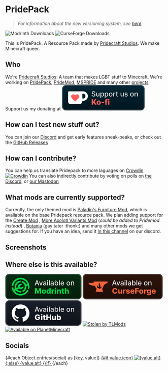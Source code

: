 <script lang="ts">
import Badge from '$lib/components/BadgeRaw.svelte';
import Badges from '$lib/components/Badges.svelte';
import Picture from '$lib/components/Picture.svelte';

import social from '$lib/vars/social';
</script>

<!-- Cuties -->

# PridePack

> *For information about the new versioning system, see [here](https://github.com/Pridecraft-Studios/pridepack/blob/format17/VERSIONING.md).*

![Modrinth Downloads](https://img.shields.io/modrinth/dt/yPbBrzEX?logo=modrinth&label=Modrinth%20downloads&color=%231bd96a) ![CurseForge Downloads](https://img.shields.io/curseforge/dt/831872?logo=curseforge&label=CurseForge%20Downloads&color=%23f16436)

This is PridePack. A Resource Pack made by [Pridecraft Studios](https://git.pridecraft.gay/). We make Minecraft queer.
<!-- We also have compatibility with some mods, such
as [Paladin's Furniture Mod](https://modrinth.com/mod/paladins-furniture). -->

## Who

We're [Pridecraft Studios](https://pridecraft.gay): A team that makes LGBT stuff to Minecraft. We're working
on [PridePack](https://git.pridecraft.gay/PridePack), [PrideMod](https://git.pridecraft.gay/PrideMod), [MSPRIDE](https://git.pridecraft.gay/mspride) and many
other [projects](https://git.pridecraft.gay/repositories).
Support us my donating at
[![ko-fi](https://raw.githubusercontent.com/intergrav/devins-badges/1aec26abb75544baec37249f42008b2fcc0e731f/assets/cozy/donate/kofi-plural_vector.svg)](https://donate.pridecraft.gay)

## How can I test new stuff out?

You can join our [Discord](https://discord.pridecraft.gay) and get early features sneak-peaks, or check out
the [GitHub Releases](https://git.pridecraft.gay/PridePack)

## How can I contribute?

You can help us translate Pridepack to more laguages
on [Crowdin](https://crowdin.com/project/pridepack/settings) <a href="https://crowdin.com/project/pridepack" title="Crowdin"><img src="https://badges.crowdin.net/pridepack/localized.svg" alt="Crowdin"/></a>
You can also indirectly contribute by voting on polls on [the Discord](https://discord.pridecraft.gay),
or [our Mastodon](https://tech.lgbt/@pridecraft)

## What mods are currently supported?

Currently, the only themed mod is [Paladin's Furniture Mod](https://modrinth.com/mod/paladins-furniture), which is
avaliable on the base Pridepack resource pack.
We plan adding support for the [Create Mod](https://modrinth.com/mod/create)
, [More Axolotl Variants Mod](https://modrinth.com/mod/mavm) (*could be added to Pridemod instead*)
, [Botania](https://modrinth.com/mod/botania) (gay tater :thonk:) and many other mods we get suggestions for. If you
have an idea, send it [In this channel](https://canary.discord.com/channels/1091969030694375444/1105937605838770227) on
our discord.

## Screenshots

<Picture name="biis" alt="Bii bees everywhere" size="1920w" />
<Picture name="biis-pollinating-allium" alt="A few biis pollinating a flower with glow berries on the background" size="1920w" />
<Picture name="biis-pollinating-azalea" alt="A group of biis, many of the baby variant, pollinating an Azalea Bush" size="1920w" />
<Picture name="bii-jungle" alt="Bii bees in a jungle" size="1920w" />
<Picture name="trans-allium" alt="Trans-coloured alliums scattered around" size="1920w" />
<Picture name="pride-flag-paintings" alt="Six pride flag themed paitings on the walls of a Lush Cave" size="1920w" />

## Where else is this available?

<div class="badges">
<a href="https://modrinth.com/resourcepack/pridepack" title="Available on Modrinth"><img src="https://raw.githubusercontent.com/intergrav/devins-badges/1aec26abb75544baec37249f42008b2fcc0e731f/assets/cozy/available/modrinth_vector.svg" alt="Available on Modrinth"/></a>
<a href="https://www.curseforge.com/minecraft/texture-packs/pride-pack" title="Available on CurseForge"><img src="https://raw.githubusercontent.com/intergrav/devins-badges/1aec26abb75544baec37249f42008b2fcc0e731f/assets/cozy/available/curseforge_vector.svg" alt="Available on CurseForge"/></a>
<a href="https://github.com/Pridecraft-Studios/pridepack" title="Available on GitHub"><img src="https://raw.githubusercontent.com/intergrav/devins-badges/1aec26abb75544baec37249f42008b2fcc0e731f/assets/cozy/available/github_vector.svg" alt="Available on GitHub"/></a>
<a href="https://tlmods.org/en/resourcepacks/pride-pack/" title="Stolen by TLMods, not that you should download from here."><img src="https://raw.githubusercontent.com/blryface/blurrybadges/88c6971e38f189d9dc9393c8a4933974559c3c1d/badges/svg/Stolen%20By%20TLMods.svg" alt="Stolen by TLMods"/></a>
<a href="https://www.planetminecraft.com/texture-pack/pridepack-5-0-a-pride-resource-pack-for-minecraft/" title="Available on PlanetMinecraft"><img src="https://github.com/blryface/blurrybadges/blob/main/badges/1Xpng/Avaliable%20On%20PMC@1x.png?raw=true" alt="Available on PlanetMinecraft"/></a>
<Badge id="nineminecraft" rel="me" link="https://www.9minecraft.net/pride-resource-pack/" name="9Minecraft" head="Stolen by" title="Stolen by 9Minecraft, not that you should download from here."/>
</div>

## Socials

<div class="badges">
{#each Object.entries(social) as [key, value]}
<a rel="me" href="{value.link}" title="{value.alt}">
    {#if value.icon}
        <img src="{value.icon}" alt="{value.alt}"/>
    {:else}
        {value.alt}
    {/if}
</a>
{/each}
</div>

